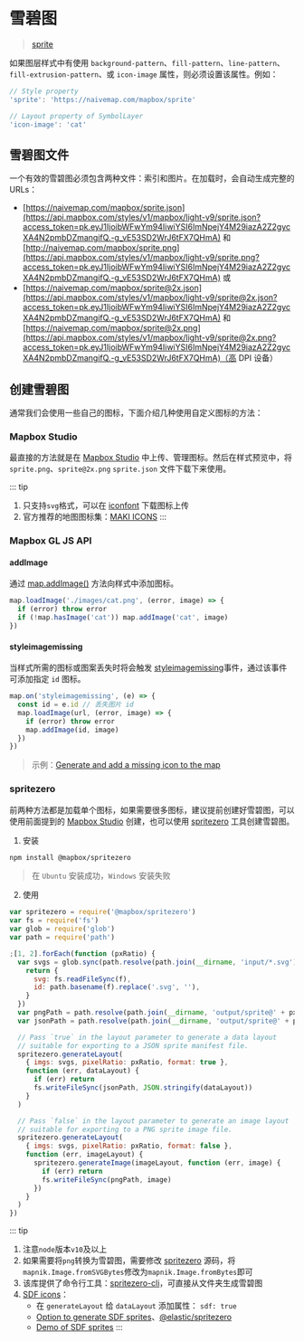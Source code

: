 # 雪碧图

> [sprite](https://docs.mapbox.com/mapbox-gl-js/style-spec/sprite/)

如果图层样式中有使用 `background-pattern`、`fill-pattern`、`line-pattern`、`fill-extrusion-pattern`、或 `icon-image` 属性，则必须设置该属性。例如：

```js
// Style property
'sprite': 'https://naivemap.com/mapbox/sprite'
```

```js
// Layout property of SymbolLayer
'icon-image': 'cat'
```

## 雪碧图文件

一个有效的雪碧图必须包含两种文件：索引和图片。在加载时，会自动生成完整的 URLs：

- [https://naivemap.com/mapbox/sprite.json](https://api.mapbox.com/styles/v1/mapbox/light-v9/sprite.json?access_token=pk.eyJ1IjoibWFwYm94IiwiYSI6ImNpejY4M29iazA2Z2gycXA4N2pmbDZmangifQ.-g_vE53SD2WrJ6tFX7QHmA) 和 [http://naivemap.com/mapbox/sprite.png](https://api.mapbox.com/styles/v1/mapbox/light-v9/sprite.png?access_token=pk.eyJ1IjoibWFwYm94IiwiYSI6ImNpejY4M29iazA2Z2gycXA4N2pmbDZmangifQ.-g_vE53SD2WrJ6tFX7QHmA) 或
- [https://naivemap.com/mapbox/sprite@2x.json](https://api.mapbox.com/styles/v1/mapbox/light-v9/sprite@2x.json?access_token=pk.eyJ1IjoibWFwYm94IiwiYSI6ImNpejY4M29iazA2Z2gycXA4N2pmbDZmangifQ.-g_vE53SD2WrJ6tFX7QHmA) 和 [https://naivemap.com/mapbox/sprite@2x.png](https://api.mapbox.com/styles/v1/mapbox/light-v9/sprite@2x.png?access_token=pk.eyJ1IjoibWFwYm94IiwiYSI6ImNpejY4M29iazA2Z2gycXA4N2pmbDZmangifQ.-g_vE53SD2WrJ6tFX7QHmA)（高 DPI 设备）

## 创建雪碧图

通常我们会使用一些自己的图标，下面介绍几种使用自定义图标的方法：

### Mapbox Studio

最直接的方法就是在 [Mapbox Studio](https://studio.mapbox.com/) 中上传、管理图标。然后在样式预览中，将 `sprite.png`、`sprite@2x.png` `sprite.json` 文件下载下来使用。

::: tip
1. 只支持`svg`格式，可以在 [iconfont](https://www.iconfont.cn/) 下载图标上传
2. 官方推荐的地图图标集：[MAKI ICONS](https://labs.mapbox.com/maki-icons/)
:::

### Mapbox GL JS API

#### addImage

通过 [map.addImage()](https://docs.mapbox.com/mapbox-gl-js/api/#map#addimage) 方法向样式中添加图标。

```js
map.loadImage('./images/cat.png', (error, image) => {
  if (error) throw error
  if (!map.hasImage('cat')) map.addImage('cat', image)
})
```

#### styleimagemissing

当样式所需的图标或图案丢失时将会触发 [styleimagemissing](https://docs.mapbox.com/mapbox-gl-js/api/#map.event:styleimagemissing)事件，通过该事件可添加指定 `id` 图标。

```js
map.on('styleimagemissing', (e) => {
  const id = e.id // 丢失图片 id
  map.loadImage(url, (error, image) => {
    if (error) throw error
    map.addImage(id, image)
  })
})
```

> 示例：[Generate and add a missing icon to the map](https://docs.mapbox.com/mapbox-gl-js/example/add-image-missing-generated/)

### spritezero

前两种方法都是加载单个图标，如果需要很多图标，建议提前创建好雪碧图，可以使用前面提到的 [Mapbox Studio](https://studio.mapbox.com/) 创建，也可以使用 [spritezero](https://github.com/mapbox/spritezero) 工具创建雪碧图。

1. 安装

```bash
npm install @mapbox/spritezero
```

> 在 `Ubuntu` 安装成功，`Windows` 安装失败

2. 使用

```js
var spritezero = require('@mapbox/spritezero')
var fs = require('fs')
var glob = require('glob')
var path = require('path')

;[1, 2].forEach(function (pxRatio) {
  var svgs = glob.sync(path.resolve(path.join(__dirname, 'input/*.svg'))).map(function (f) {
    return {
      svg: fs.readFileSync(f),
      id: path.basename(f).replace('.svg', ''),
    }
  })
  var pngPath = path.resolve(path.join(__dirname, 'output/sprite@' + pxRatio + '.png'))
  var jsonPath = path.resolve(path.join(__dirname, 'output/sprite@' + pxRatio + '.json'))

  // Pass `true` in the layout parameter to generate a data layout
  // suitable for exporting to a JSON sprite manifest file.
  spritezero.generateLayout(
    { imgs: svgs, pixelRatio: pxRatio, format: true },
    function (err, dataLayout) {
      if (err) return
      fs.writeFileSync(jsonPath, JSON.stringify(dataLayout))
    }
  )

  // Pass `false` in the layout parameter to generate an image layout
  // suitable for exporting to a PNG sprite image file.
  spritezero.generateLayout(
    { imgs: svgs, pixelRatio: pxRatio, format: false },
    function (err, imageLayout) {
      spritezero.generateImage(imageLayout, function (err, image) {
        if (err) return
        fs.writeFileSync(pngPath, image)
      })
    }
  )
})
```

::: tip
1. 注意`node`版本`v10`及以上
2. 如果需要将`png`转换为雪碧图，需要修改 [spritezero](https://github.com/mapbox/spritezero/blob/main/lib/generate.js#L124) 源码，将`mapnik.Image.fromSVGBytes`修改为`mapnik.Image.fromBytes`即可
3. 该库提供了命令行工具：[spritezero-cli](https://github.com/mapbox/spritezero-cli)，可直接从文件夹生成雪碧图
4. [SDF icons](https://docs.mapbox.com/help/troubleshooting/using-recolorable-images-in-mapbox-maps/)：
   - 在 `generateLayout` 给 `dataLayout` 添加属性： `sdf: true`
   - [Option to generate SDF sprites](https://github.com/mapbox/spritezero/pull/66)、[@elastic/spritezero](https://github.com/elastic/spritezero)
   - [Demo of SDF sprites](http://www.npeihl.com/maki-sdf-sprites/)
:::
